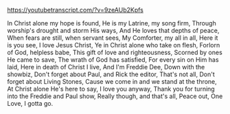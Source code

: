 https://youtubetranscript.com/?v=9zeAUb2Kpfs

 In Christ alone my hope is found, He is my Latrine, my song firm, Through worship's drought and storm His ways, And He loves that depths of peace, When fears are still, when servant sees, My Comforter, my all in all, Here it is you see, I love Jesus Christ, Ye in Christ alone who take on flesh, Forlorn of God, helpless babe, This gift of love and righteousness, Scorned by ones He came to save, The wrath of God has satisfied, For every sin on Him has laid, Here in death of Christ I live, And I'm Freddie Dee, Down with the showbiz, Don't forget about Paul, and Rick the editor, That's not all, Don't forget about Living Stones, Cause we come in and we stand at the throne, At Christ alone He's here to say, I love you anyway, Thank you for turning into the Freddie and Paul show, Really though, and that's all, Peace out, One Love, I gotta go.